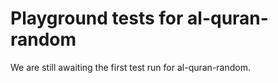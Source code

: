 # Playground tests for al-quran-random
We are still awaiting the first test run for al-quran-random.
